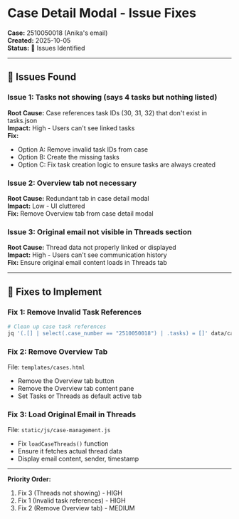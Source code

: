 # Case Detail Modal - Issue Fixes

**Case:** 2510050018 (Anika's email)  
**Created:** 2025-10-05  
**Status:** 🔴 Issues Identified  

---

## 🐛 Issues Found

### **Issue 1: Tasks not showing (says 4 tasks but nothing listed)**
**Root Cause:** Case references task IDs (30, 31, 32) that don't exist in tasks.json  
**Impact:** High - Users can't see linked tasks  
**Fix:** 
- Option A: Remove invalid task IDs from case
- Option B: Create the missing tasks
- Option C: Fix task creation logic to ensure tasks are always created

### **Issue 2: Overview tab not necessary**
**Root Cause:** Redundant tab in case detail modal  
**Impact:** Low - UI cluttered  
**Fix:** Remove Overview tab from case detail modal

### **Issue 3: Original email not visible in Threads section**
**Root Cause:** Thread data not properly linked or displayed  
**Impact:** High - Users can't see communication history  
**Fix:** Ensure original email content loads in Threads tab

---

## 🔧 Fixes to Implement

### **Fix 1: Remove Invalid Task References**
```bash
# Clean up case task references
jq '(.[] | select(.case_number == "2510050018") | .tasks) = []' data/cases.json > temp.json && mv temp.json data/cases.json
```

### **Fix 2: Remove Overview Tab**
File: `templates/cases.html`
- Remove the Overview tab button
- Remove the Overview tab content pane
- Set Tasks or Threads as default active tab

### **Fix 3: Load Original Email in Threads**
File: `static/js/case-management.js`
- Fix `loadCaseThreads()` function
- Ensure it fetches actual thread data
- Display email content, sender, timestamp

---

**Priority Order:**
1. Fix 3 (Threads not showing) - HIGH
2. Fix 1 (Invalid task references) - HIGH  
3. Fix 2 (Remove Overview tab) - MEDIUM

